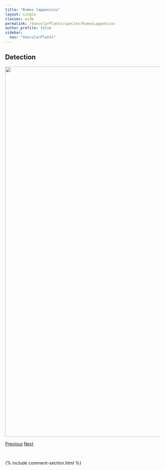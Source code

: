 ```yaml
---
title: "Rumex lapponicus"
layout: single
classes: wide
permalink: /VascularPlants/species/RumexLapponicus
author_profile: false
sidebar:
  nav: "VascularPlants"
---
```


<h2>Detection</h2>

<a href="https://drive.google.com/uc?export=view&id=1vtXYLpVfYCeJhJpq8Gp9_2VXxjz93yQ1">
<img src="https://drive.google.com/uc?export=view&id=1vtXYLpVfYCeJhJpq8Gp9_2VXxjz93yQ1" height = "1200" width = "800">
</a>


<a href="/DevelopmentWebsite/VascularPlants/species/RumexFueginus" class="pagination--pager" title="Rumex fueginus">Previous</a> <a href="/DevelopmentWebsite/VascularPlants/species/RumexLongifolius" class="pagination--pager" title="Rumex longifolius">Next</a>

<p>&nbsp;</p>

{% include comment-section.html %}
